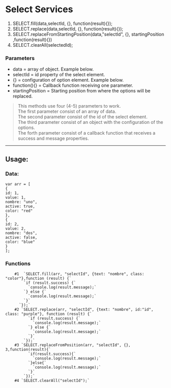 # Select Services

1.  SELECT.fill(data,selectId, {}, function(result){});                                                                                     
1.  SELECT.replace(data,selectId, {}, function(result){});
1.  SELECT.replaceFromStartingPosition(data,"selectId", {}, startingPosition ,function(result){}) 
1.  SELECT.clearAll(selectedId);

### Parameters
*   data = array of object. Example below.
*   selectId = id property of the select element.
*   {} = configuration of option element. Example below.
*   function(){} = Callback function receiving one parameter.
*   startingPosition = Starting position from where the options will be replaced.

 >  This methods use four (4-5) parameters to work.<br>
>   The first parameter consist of an array of data.<br>
>   The second parameter consist of the id of the select element.<br>
>   The third parameter consist of an object with the configuration of the options.<br>
>   The forth parameter consist of a callback function that receives a success and message properties.<br>
     
***
## Usage:
### Data:
`var arr = [`<br>
            `{`<br>
              `id: 1,`<br>
              `value: 1,`<br>
              `nombre: "uno",`<br>
              `active: true,`<br>
              `color: "red"`<br>
            `},`<br>
            `{`<br>
              `id: 2,`<br>
              `value: 2,`<br>
              `nombre: "dos",`<br>
              `active: false,`<br>
              `color: "blue"`<br>
            `}`<br>
          `];`<br>
### Functions <br>
        #1  `SELECT.fill(arr, "selectId", {text: "nombre", class: "color"},function (result) {`
            `if (result.success) {`
              `console.log(result.message);`
            `} else {`
              `console.log(result.message);`
            `}`
          `});`
        #2 `SELECT.replace(arr, "selectId", {text: "nombre", id:"id", class: "purple"}, function (result) {`
              `if (result.success) {`
                `console.log(result.message);`
              `} else {`
                `console.log(result.message);`
              `}`
            `});`
        #3 `SELECT.replaceFromPosition(arr, "selectId", {}, 3,function(result){`
              `if(result.success){`
                `console.log(result.message);`
              `}else{`
                `console.log(result.message);`
              `}`
            `});`
        #4 `SELECT.clearAll("selectId");`
          
         
          

